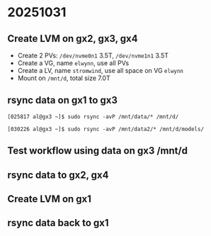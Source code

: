 # 20251031

## Create LVM on gx2, gx3, gx4
* Create 2 PVs: `/dev/nvme0n1` 3.5T, `/dev/nvme1n1` 3.5T
* Create a VG, name `elwynn`, use all PVs
* Create a LV, name `stromwind`, use all space on VG `elwynn`
* Mount on `/mnt/d`, total size 7.0T

## rsync data on gx1 to gx3
```
[025817 al@gx3 ~]$ sudo rsync -avP /mnt/data/* /mnt/d/
```
```
[030226 al@gx3 ~]$ sudo rsync -avP /mnt/data2/* /mnt/d/models/
```

## Test workflow using data on gx3 /mnt/d

## rsync data to gx2, gx4

## Create LVM on gx1

## rsync data back to gx1
